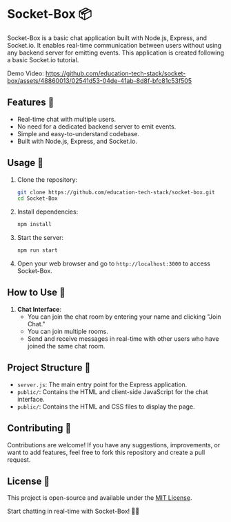 # Socket-Box 📦

Socket-Box is a basic chat application built with Node.js, Express, and Socket.io. It enables real-time communication between users without using any backend server for emitting events. This application is created following a basic Socket.io tutorial.

Demo Video:
https://github.com/education-tech-stack/socket-box/assets/48860013/02541d53-04de-41ab-8d8f-bfc81c53f505

## Features 🚀

- Real-time chat with multiple users.
- No need for a dedicated backend server to emit events.
- Simple and easy-to-understand codebase.
- Built with Node.js, Express, and Socket.io.

## Usage 📱

1. Clone the repository:

   ```bash
   git clone https://github.com/education-tech-stack/socket-box.git
   cd Socket-Box
   ```

2. Install dependencies:

   ```bash
   npm install
   ```

3. Start the server:

   ```bash
   npm run start
   ```

4. Open your web browser and go to `http://localhost:3000` to access Socket-Box.

## How to Use 📖

1. **Chat Interface**:
   - You can join the chat room by entering your name and clicking "Join Chat."
   - You can join multiple rooms.
   - Send and receive messages in real-time with other users who have joined the same chat room.

## Project Structure 📂

- `server.js`: The main entry point for the Express application.
- `public/`: Contains the HTML and client-side JavaScript for the chat interface.
- `public/`: Contains the HTML and CSS files to display the page.

## Contributing 🤝

Contributions are welcome! If you have any suggestions, improvements, or want to add features, feel free to fork this repository and create a pull request.

## License 📜

This project is open-source and available under the [MIT License](LICENSE).

Start chatting in real-time with Socket-Box! 💬📲
